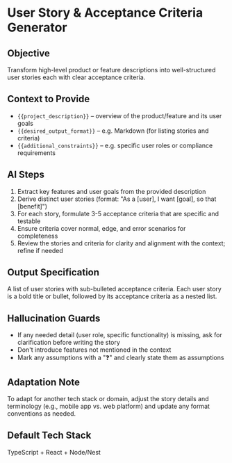 # User Story & Acceptance Criteria Generator

## Objective
Transform high-level product or feature descriptions into well-structured user stories each with clear acceptance criteria.

## Context to Provide
- `{{project_description}}` – overview of the product/feature and its user goals
- `{{desired_output_format}}` – e.g. Markdown (for listing stories and criteria)
- `{{additional_constraints}}` – e.g. specific user roles or compliance requirements

## AI Steps
1. Extract key features and user goals from the provided description
2. Derive distinct user stories (format: "As a [user], I want [goal], so that [benefit]")
3. For each story, formulate 3-5 acceptance criteria that are specific and testable
4. Ensure criteria cover normal, edge, and error scenarios for completeness
5. Review the stories and criteria for clarity and alignment with the context; refine if needed

## Output Specification
A list of user stories with sub-bulleted acceptance criteria. Each user story is a bold title or bullet, followed by its acceptance criteria as a nested list.

## Hallucination Guards
- If any needed detail (user role, specific functionality) is missing, ask for clarification before writing the story
- Don't introduce features not mentioned in the context
- Mark any assumptions with a "❓" and clearly state them as assumptions

## Adaptation Note
To adapt for another tech stack or domain, adjust the story details and terminology (e.g., mobile app vs. web platform) and update any format conventions as needed.

## Default Tech Stack
TypeScript + React + Node/Nest

